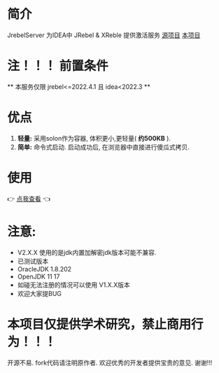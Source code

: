 # 简介

JrebelServer 为IDEA中 JRebel & XReble 提供激活服务 [源项目](https://gitee.com/gsls200808/JetBrainsLicenseServerforJava) [本项目](https://gitee.com/nism/jrebel-server)  

# 注！！！ 前置条件

** 本服务仅限 jrebel<=2022.4.1 且 idea<2022.3 **

# 优点

1. **轻量:** 采用solon作为容器, 体积更小,更轻量( **约500KB** ).
2. **简单:** 命令式启动. 启动成功后, 在浏览器中直接进行傻瓜式拷贝.

# 使用

👉 [点我查看](https://gitee.com/nism/jrebel-server/wikis/pages) 👈

# 注意:

- V2.X.X 使用的是jdk内置加解密jdk版本可能不兼容.
- 已测试版本
- OracleJDK 1.8.202
- OpenJDK 11 17
- 如碰无法注册的情况可以使用 V1.X.X版本
- 欢迎大家提BUG

# 本项目仅提供学术研究，禁止商用行为！！！
开源不易. fork代码请注明原作者. 欢迎优秀的开发者提供宝贵的意见. 谢谢!!!